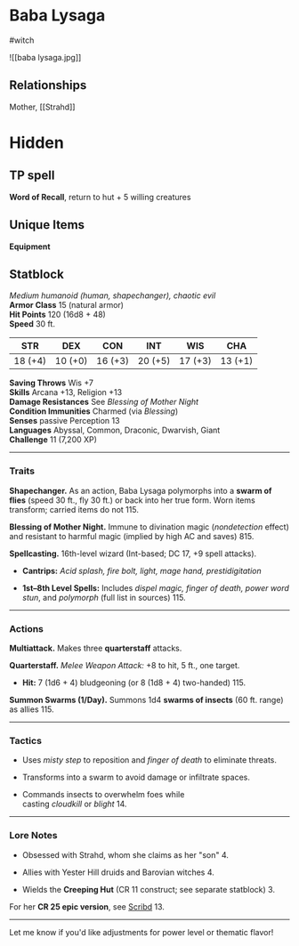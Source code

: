 # Baba Lysaga

#witch

![[baba lysaga.jpg]]
## Relationships

Mother, [[Strahd]]

# Hidden

## TP spell

**Word of Recall**, return to hut + 5 willing creatures

## Unique Items
**Equipment**

## Statblock

_Medium humanoid (human, shapechanger), chaotic evil_  
**Armor Class** 15 (natural armor)  
**Hit Points** 120 (16d8 + 48)  
**Speed** 30 ft.

|**STR**|**DEX**|**CON**|**INT**|**WIS**|**CHA**|
|---|---|---|---|---|---|
|18 (+4)|10 (+0)|16 (+3)|20 (+5)|17 (+3)|13 (+1)|

**Saving Throws** Wis +7  
**Skills** Arcana +13, Religion +13  
**Damage Resistances** See _Blessing of Mother Night_  
**Condition Immunities** Charmed (via _Blessing_)  
**Senses** passive Perception 13  
**Languages** Abyssal, Common, Draconic, Dwarvish, Giant  
**Challenge** 11 (7,200 XP)

---

### **Traits**

**Shapechanger.** As an action, Baba Lysaga polymorphs into a **swarm of flies** (speed 30 ft., fly 30 ft.) or back into her true form. Worn items transform; carried items do not 115.

**Blessing of Mother Night.** Immune to divination magic (_nondetection_ effect) and resistant to harmful magic (implied by high AC and saves) 815.

**Spellcasting.** 16th-level wizard (Int-based; DC 17, +9 spell attacks).

- **Cantrips:** _Acid splash, fire bolt, light, mage hand, prestidigitation_
    
- **1st–8th Level Spells:** Includes _dispel magic, finger of death, power word stun_, and _polymorph_ (full list in sources) 115.
    

---

### **Actions**

**Multiattack.** Makes three **quarterstaff** attacks.

**Quarterstaff.** _Melee Weapon Attack:_ +8 to hit, 5 ft., one target.

- **Hit:** 7 (1d6 + 4) bludgeoning (or 8 (1d8 + 4) two-handed) 115.
    

**Summon Swarms (1/Day).** Summons 1d4 **swarms of insects** (60 ft. range) as allies 115.

---

### **Tactics**

- Uses _misty step_ to reposition and _finger of death_ to eliminate threats.
    
- Transforms into a swarm to avoid damage or infiltrate spaces.
    
- Commands insects to overwhelm foes while casting _cloudkill_ or _blight_ 14.
    

---

### **Lore Notes**

- Obsessed with Strahd, whom she claims as her "son" 4.
    
- Allies with Yester Hill druids and Barovian witches 4.
    
- Wields the **Creeping Hut** (CR 11 construct; see separate statblock) 3.
    

For her **CR 25 epic version**, see [Scribd](https://www.scribd.com/document/558629795/The-Devils-Mother-Baba-Lysaga-A-CR-25-Version) 13.

---

Let me know if you'd like adjustments for power level or thematic flavor!
